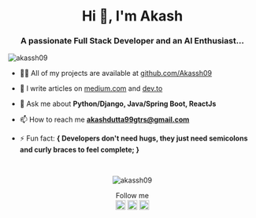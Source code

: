 <h1 align="center">Hi 👋, I'm Akash </h1>
<h3 align="center">A passionate Full Stack Developer and an AI Enthusiast...</h3>
<p align="left"> <img src="https://komarev.com/ghpvc/?username=akassh09" alt="akassh09" /> </p>

- 👨‍💻 All of my projects are available at [github.com/Akassh09](github.com/Akassh09)

- 📝 I write articles on [medium.com](medium.com) and [dev.to](dev.to)

- 💬 Ask me about **Python/Django, Java/Spring Boot, ReactJs**

- 📫 How to reach me **akashdutta99gtrs@gmail.com**

- ⚡ Fun fact:  **{ Developers don't need hugs, they just need semicolons and curly braces to feel complete; }**


<p align="left"></p><br><p align="center"> <img src="https://github-readme-stats.vercel.app/api?username=akassh09&show_icons=true" alt="akassh09" /> </p> 

<p align="center">
<h> Follow me </h><br>
<a href="https://twitter.com/akassh09" target="_blank"><img align="center" src="https://www.svgrepo.com/show/20626/twitter.svg" alt="akassh09" height="20" width="20" /></a>
<a href="https://linkedin.com/in/akassh09" target="_blank"><img align="center" src="https://www.svgrepo.com/show/134579/linkedin.svg" alt="akassh09" height="20" width="20" /></a>
<a href="https://instagram.com/akassh09" target="_blank"><img align="center" src="https://www.svgrepo.com/show/157806/instagram.svg" alt="akassh09" height="20" width="20" /></a>
</p>
